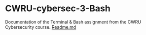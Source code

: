 # CWRU-cybersec-3-Bash
Documentation of the Terminal &amp; Bash assignment from the CWRU Cybersecurity course.
[Readme.md](https://github.com/thunder-katz/CWRU-cybersec-3-Bash/files/9553645/Readme.md)
